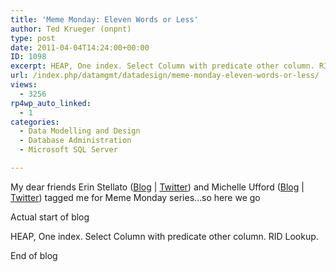 ```yaml
---
title: 'Meme Monday: Eleven Words or Less'
author: Ted Krueger (onpnt)
type: post
date: 2011-04-04T14:24:00+00:00
ID: 1098
excerpt: HEAP, One index. Select Column with predicate other column. RID Lookup.
url: /index.php/datamgmt/datadesign/meme-monday-eleven-words-or-less/
views:
  - 3256
rp4wp_auto_linked:
  - 1
categories:
  - Data Modelling and Design
  - Database Administration
  - Microsoft SQL Server

---
```

My dear friends Erin Stellato ([Blog][1] | [Twitter][2]) and Michelle Ufford ([Blog][3] | [Twitter][4]) tagged me for Meme Monday series…so here we go

<span class="MT_under">Actual start of blog</span>
  
HEAP, One index. Select Column with predicate other column. RID Lookup.
  
<span class="MT_under">End of blog</span>

 [1]: http://www.erinstellato.com/index.php/component/content/article/1-latest-news/125-meme-monday-eleven-words-or-less
 [2]: http://twitter.com/erinstellato
 [3]: http://sqlfool.com/
 [4]: http://twitter.com/sqlfool